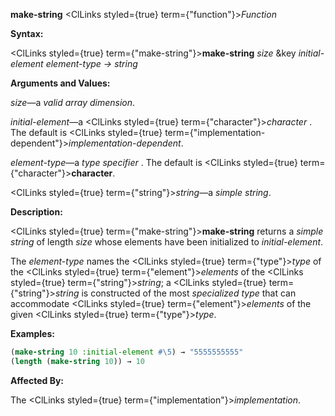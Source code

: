 **make-string** <ClLinks styled={true} term={"function"}><i>Function</i></ClLinks> 



**Syntax:** 



<ClLinks styled={true} term={"make-string"}><b>make-string</b></ClLinks> *size* &amp;key *initial-element element-type → string* 



**Arguments and Values:** 



*size*—a *valid array dimension*. 



*initial-element*—a <ClLinks styled={true} term={"character"}><i>character</i></ClLinks> . The default is <ClLinks styled={true} term={"implementation-dependent"}><i>implementation-dependent</i></ClLinks>. 



*element-type*—a *type specifier* . The default is <ClLinks styled={true} term={"character"}><b>character</b></ClLinks>. 



<ClLinks styled={true} term={"string"}><i>string</i></ClLinks>—a *simple string*. 



**Description:** 



<ClLinks styled={true} term={"make-string"}><b>make-string</b></ClLinks> returns a *simple string* of length *size* whose elements have been initialized to *initial-element*. 



The *element-type* names the <ClLinks styled={true} term={"type"}><i>type</i></ClLinks> of the <ClLinks styled={true} term={"element"}><i>elements</i></ClLinks> of the <ClLinks styled={true} term={"string"}><i>string</i></ClLinks>; a <ClLinks styled={true} term={"string"}><i>string</i></ClLinks> is constructed of the most *specialized type* that can accommodate <ClLinks styled={true} term={"element"}><i>elements</i></ClLinks> of the given <ClLinks styled={true} term={"type"}><i>type</i></ClLinks>. 



**Examples:**
```lisp
(make-string 10 :initial-element #\5) → "5555555555" 
(length (make-string 10)) → 10 
```
**Affected By:** 



The <ClLinks styled={true} term={"implementation"}><i>implementation</i></ClLinks>. 







 



 





